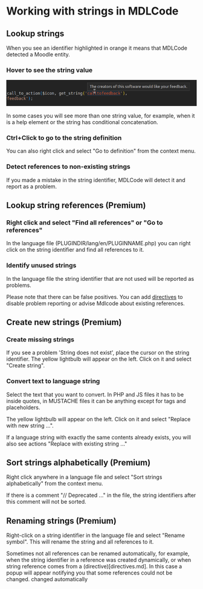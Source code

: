# Working with strings in MDLCode

## Lookup strings

When you see an identifier highlighted in orange it means that MDLCode detected a Moodle
entity.

### Hover to see the string value

<img src="https://raw.githubusercontent.com/lmscloud-io/mdlcode-docs/main/docs/media/strings/strings2.png">

In some cases you will see more than one string value, for example, when it is a help element
or the string has conditional concatenation.

### Ctrl+Click to go to the string definition

You can also right click and select "Go to definition" from the context menu.

### Detect references to non-existing strings

If you made a mistake in the string identifier, MDLCode will detect it and report as a problem.

## Lookup string references (Premium)

### Right click and select "Find all references" or "Go to references"

In the language file (PLUGINDIR/lang/en/PLUGINNAME.php) you can right click on the string
identifier and find all references to it.

### Identify unused strings

In the language file the string identifier that are not used will be reported as problems.

Please note that there can be false positives. You can add [directives](directives.md) to
disable problem reporting or advise Mdlcode about existing references.

## Create new strings (Premium)

### Create missing strings

If you see a problem 'String does not exist', place the cursor on the string identifier.
The yellow lightbulb will appear on the left. Click on it and select "Create string".

### Convert text to language string

Select the text that you want to convert. In PHP and JS files it has to be inside quotes, in MUSTACHE
files it can be anything except for tags and placeholders.

The yellow lightbulb will appear on the left. Click on it and select "Replace with new string ...".

If a language string with exactly the same contents already exists, you will also see actions
"Replace with existing string ..."

## Sort strings alphabetically (Premium)

Right click anywhere in a language file and select "Sort strings alphabetically" from the context menu.

If there is a comment "// Deprecated ..." in the file, the string identifiers after this comment
will not be sorted.

## Renaming strings (Premium)

Right-click on a string identifier in the language file and select "Rename symbol".
This will rename the string and all references to it.

Sometimes not all references can be renamed automatically, for example, when the string identifier
in a reference was created dynamically, or when string reference comes from a (directive)[directives.md].
In this case a popup will appear notifying you that some references could not be changed.
changed automatically